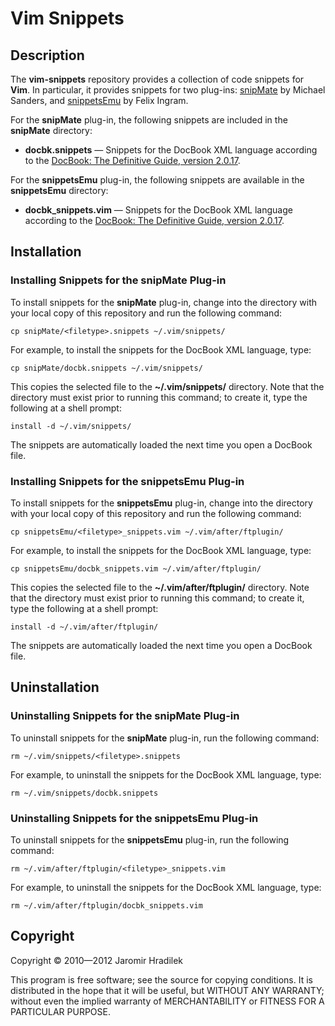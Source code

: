 # Vim Snippets

## Description

The **vim-snippets** repository provides a collection of code snippets for **Vim**. In particular, it provides snippets for two plug-ins: [snipMate](http://www.vim.org/scripts/script.php?script_id=2540) by Michael Sanders, and [snippetsEmu](http://www.vim.org/scripts/script.php?script_id=1318) by Felix Ingram.

For the **snipMate** plug-in, the following snippets are included in the **snipMate** directory:

* **docbk.snippets** — Snippets for the DocBook XML language according to the [DocBook: The Definitive Guide, version 2.0.17](http://www.docbook.org/tdg/).

For the **snippetsEmu** plug-in, the following snippets are available in the **snippetsEmu** directory:

* **docbk_snippets.vim** — Snippets for the DocBook XML language according to the [DocBook: The Definitive Guide, version 2.0.17](http://www.docbook.org/tdg/).

## Installation

### Installing Snippets for the snipMate Plug-in

To install snippets for the **snipMate** plug-in, change into the directory with your local copy of this repository and run the following command:

    cp snipMate/<filetype>.snippets ~/.vim/snippets/

For example, to install the snippets for the DocBook XML language, type:

    cp snipMate/docbk.snippets ~/.vim/snippets/

This copies the selected file to the **~/.vim/snippets/** directory. Note that the directory must exist prior to running this command; to create it, type the following at a shell prompt:

    install -d ~/.vim/snippets/

The snippets are automatically loaded the next time you open a DocBook file.

### Installing Snippets for the snippetsEmu Plug-in

To install snippets for the **snippetsEmu** plug-in, change into the directory with your local copy of this repository and run the following command:

    cp snippetsEmu/<filetype>_snippets.vim ~/.vim/after/ftplugin/

For example, to install the snippets for the DocBook XML language, type:

    cp snippetsEmu/docbk_snippets.vim ~/.vim/after/ftplugin/

This copies the selected file to the **~/.vim/after/ftplugin/** directory. Note that the directory must exist prior to running this command; to create it, type the following at a shell prompt:

    install -d ~/.vim/after/ftplugin/

The snippets are automatically loaded the next time you open a DocBook file.

## Uninstallation

### Uninstalling Snippets for the snipMate Plug-in

To uninstall snippets for the **snipMate** plug-in, run the following command:

    rm ~/.vim/snippets/<filetype>.snippets

For example, to uninstall the snippets for the DocBook XML language, type:

    rm ~/.vim/snippets/docbk.snippets

### Uninstalling Snippets for the snippetsEmu Plug-in

To uninstall snippets for the **snippetsEmu** plug-in, run the following command:

    rm ~/.vim/after/ftplugin/<filetype>_snippets.vim

For example, to uninstall the snippets for the DocBook XML language, type:

    rm ~/.vim/after/ftplugin/docbk_snippets.vim

## Copyright

Copyright © 2010—2012 Jaromir Hradilek

This program is free software; see the source for copying conditions. It is distributed in the hope that it will be useful, but WITHOUT ANY WARRANTY; without even the implied warranty of MERCHANTABILITY or FITNESS FOR A PARTICULAR PURPOSE.
